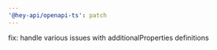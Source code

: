 ```yaml
---
'@hey-api/openapi-ts': patch
---
```


fix: handle various issues with additionalProperties definitions
